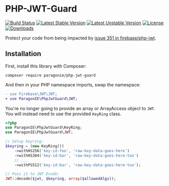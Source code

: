 # PHP-JWT-Guard

[![Build Status](https://github.com/paragonie-security/php-jwt-guard/actions/workflows/ci.yml/badge.svg)](https://github.com/paragonie-security/php-jwt-guard/actions)
[![Latest Stable Version](https://poser.pugx.org/paragonie-security/php-jwt-guard/v/stable)](https://packagist.org/packages/paragonie-security/php-jwt-guard)
[![Latest Unstable Version](https://poser.pugx.org/paragonie-security/php-jwt-guard/v/unstable)](https://packagist.org/packages/paragonie-security/php-jwt-guard)
[![License](https://poser.pugx.org/paragonie-security/php-jwt-guard/license)](https://packagist.org/packages/paragonie-security/php-jwt-guard)
[![Downloads](https://img.shields.io/packagist/dt/paragonie-security/php-jwt-guard.svg)](https://packagist.org/packages/paragonie-security/php-jwt-guard)


Protect your code from being impacted by 
[issue 351 in firebase/php-jwt](https://github.com/firebase/php-jwt/issues/351).  

## Installation

First, install this library with Composer:

```terminal
composer require paragonie/php-jwt-guard
```

And then in your PHP namespace imports, swap the namespace:

```diff
- use Firebase\JWT\JWT;
+ use ParagonIE\PhpJwtGuard\JWT;
```

You're no longer going to provide an array or ArrayAccess object
to `JWT`. You will instead need to use the provided `KeyRing` class.

```php
<?php
use ParagonIE\PhpJwtGuard\KeyRing;
use ParagonIE\PhpJwtGuard\JWT;

// Setup keyring:
$keyring = (new KeyRing())
    ->withHS256('key-id-foo', 'raw-key-data-goes-here')
    ->withHS384('key-id-bar', 'raw-key-data-goes-here-too')
    // ...
    ->withPS512('key-id-bar', 'raw-key-data-goes-here-too');

// Pass it to JWT Dcode:
JWT::decode($jwt, $keyring, array($allowedAlgs));
```
